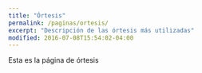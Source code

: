 ```yaml
---
title: "Órtesis"
permalink: /paginas/ortesis/
excerpt: "Descripción de las órtesis más utilizadas"
modified: 2016-07-08T15:54:02-04:00
---
```


Esta es la página de órtesis
